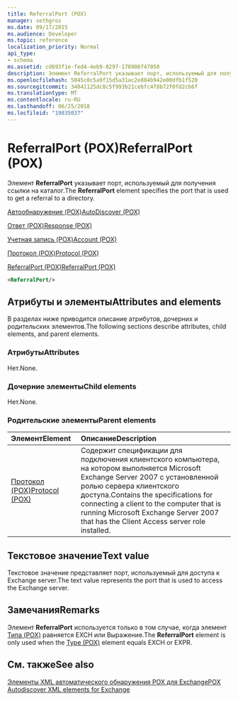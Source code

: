 ```yaml
---
title: ReferralPort (POX)
manager: sethgros
ms.date: 09/17/2015
ms.audience: Developer
ms.topic: reference
localization_priority: Normal
api_type:
- schema
ms.assetid: cd693f1e-fed4-4eb9-8297-178906f47050
description: Элемент ReferralPort указывает порт, используемый для получения ссылки на каталог.
ms.openlocfilehash: 5045c0c5a9f15d5a31ac2e884b942e00dfb1f520
ms.sourcegitcommit: 34041125dc8c5f993b21cebfc4f8b72f0fd2cb6f
ms.translationtype: MT
ms.contentlocale: ru-RU
ms.lasthandoff: 06/25/2018
ms.locfileid: "19835037"
---
```

# <a name="referralport-pox"></a><span data-ttu-id="bd4f1-103">ReferralPort (POX)</span><span class="sxs-lookup"><span data-stu-id="bd4f1-103">ReferralPort (POX)</span></span>

<span data-ttu-id="bd4f1-104">Элемент **ReferralPort** указывает порт, используемый для получения ссылки на каталог.</span><span class="sxs-lookup"><span data-stu-id="bd4f1-104">The **ReferralPort** element specifies the port that is used to get a referral to a directory.</span></span> 
  
[<span data-ttu-id="bd4f1-105">Автообнаружение (POX)</span><span class="sxs-lookup"><span data-stu-id="bd4f1-105">AutoDiscover (POX)</span></span>](autodiscover-pox.md)
  
[<span data-ttu-id="bd4f1-106">Ответ (POX)</span><span class="sxs-lookup"><span data-stu-id="bd4f1-106">Response (POX)</span></span>](response-pox.md)
  
[<span data-ttu-id="bd4f1-107">Учетная запись (POX)</span><span class="sxs-lookup"><span data-stu-id="bd4f1-107">Account (POX)</span></span>](account-pox.md)
  
[<span data-ttu-id="bd4f1-108">Протокол (POX)</span><span class="sxs-lookup"><span data-stu-id="bd4f1-108">Protocol (POX)</span></span>](protocol-pox.md)
  
[<span data-ttu-id="bd4f1-109">ReferralPort (POX)</span><span class="sxs-lookup"><span data-stu-id="bd4f1-109">ReferralPort (POX)</span></span>](referralport-pox.md)
  
```xml
<ReferralPort/>
```

## <a name="attributes-and-elements"></a><span data-ttu-id="bd4f1-110">Атрибуты и элементы</span><span class="sxs-lookup"><span data-stu-id="bd4f1-110">Attributes and elements</span></span>

<span data-ttu-id="bd4f1-111">В разделах ниже приводится описание атрибутов, дочерних и родительских элементов.</span><span class="sxs-lookup"><span data-stu-id="bd4f1-111">The following sections describe attributes, child elements, and parent elements.</span></span>
  
### <a name="attributes"></a><span data-ttu-id="bd4f1-112">Атрибуты</span><span class="sxs-lookup"><span data-stu-id="bd4f1-112">Attributes</span></span>

<span data-ttu-id="bd4f1-113">Нет.</span><span class="sxs-lookup"><span data-stu-id="bd4f1-113">None.</span></span>
  
### <a name="child-elements"></a><span data-ttu-id="bd4f1-114">Дочерние элементы</span><span class="sxs-lookup"><span data-stu-id="bd4f1-114">Child elements</span></span>

<span data-ttu-id="bd4f1-115">Нет.</span><span class="sxs-lookup"><span data-stu-id="bd4f1-115">None.</span></span>
  
### <a name="parent-elements"></a><span data-ttu-id="bd4f1-116">Родительские элементы</span><span class="sxs-lookup"><span data-stu-id="bd4f1-116">Parent elements</span></span>

|<span data-ttu-id="bd4f1-117">**Элемент**</span><span class="sxs-lookup"><span data-stu-id="bd4f1-117">**Element**</span></span>|<span data-ttu-id="bd4f1-118">**Описание**</span><span class="sxs-lookup"><span data-stu-id="bd4f1-118">**Description**</span></span>|
|:-----|:-----|
|[<span data-ttu-id="bd4f1-119">Протокол (POX)</span><span class="sxs-lookup"><span data-stu-id="bd4f1-119">Protocol (POX)</span></span>](protocol-pox.md) <br/> |<span data-ttu-id="bd4f1-120">Содержит спецификации для подключения клиентского компьютера, на котором выполняется Microsoft Exchange Server 2007 с установленной ролью сервера клиентского доступа.</span><span class="sxs-lookup"><span data-stu-id="bd4f1-120">Contains the specifications for connecting a client to the computer that is running Microsoft Exchange Server 2007 that has the Client Access server role installed.</span></span>  <br/> |
   
## <a name="text-value"></a><span data-ttu-id="bd4f1-121">Текстовое значение</span><span class="sxs-lookup"><span data-stu-id="bd4f1-121">Text value</span></span>

<span data-ttu-id="bd4f1-122">Текстовое значение представляет порт, используемый для доступа к Exchange server.</span><span class="sxs-lookup"><span data-stu-id="bd4f1-122">The text value represents the port that is used to access the Exchange server.</span></span>
  
## <a name="remarks"></a><span data-ttu-id="bd4f1-123">Замечания</span><span class="sxs-lookup"><span data-stu-id="bd4f1-123">Remarks</span></span>

<span data-ttu-id="bd4f1-124">Элемент **ReferralPort** используется только в том случае, когда элемент [Типа (POX)](type-pox.md) равняется EXCH или Выражение.</span><span class="sxs-lookup"><span data-stu-id="bd4f1-124">The **ReferralPort** element is only used when the [Type (POX)](type-pox.md) element equals EXCH or EXPR.</span></span> 
  
## <a name="see-also"></a><span data-ttu-id="bd4f1-125">См. также</span><span class="sxs-lookup"><span data-stu-id="bd4f1-125">See also</span></span>



[<span data-ttu-id="bd4f1-126">Элементы XML автоматического обнаружения POX для Exchange</span><span class="sxs-lookup"><span data-stu-id="bd4f1-126">POX Autodiscover XML elements for Exchange</span></span>](pox-autodiscover-xml-elements-for-exchange.md)

